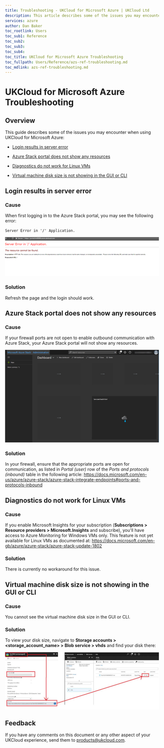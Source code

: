 ```yaml
---
title: Troubleshooting - UKCloud for Microsoft Azure | UKCloud Ltd
description: This article describes some of the issues you may encounter when using UKCloud for Microsoft Azure
services: azure
author: Dan Baker
toc_rootlink: Users
toc_sub1: Reference
toc_sub2:
toc_sub3:
toc_sub4:
toc_title: UKCloud for Microsoft Azure Troubleshooting
toc_fullpath: Users/Reference/azs-ref-troubleshooting.md
toc_mdlink: azs-ref-troubleshooting.md
---
```


# UKCloud for Microsoft Azure Troubleshooting

## Overview

This guide describes some of the issues you may encounter when using UKCloud for Microsoft Azure:

- [Login results in server error](#login-results-in-server-error)

- [Azure Stack portal does not show any resources](#azure-stack-portal-does-not-show-any-resources)

- [Diagnostics do not work for Linux VMs](#diagnostics-do-not-work-for-linux-vms)

- [Virtual machine disk size is not showing in the GUI or CLI](#virtual-machine-disk-size-is-not-showing-in-the-gui-or-cli)

## Login results in server error

### Cause

When first logging in to the Azure Stack portal, you may see the following error:

`Server Error in '/' Application.`

![Server Error](images/azs-login-error.png)

### Solution

Refresh the page and the login should work.

## Azure Stack portal does not show any resources

### Cause

If your firewall ports are not open to enable outbound communication with Azure Stack, your Azure Stack portal will not show any resources.

![Microsoft Azure Stack Dashboard](images/azs-firewall-ports.png)

### Solution

In your firewall, ensure that the appropriate ports are open for communication, as listed in *Portal (user)* row of the *Ports and protocols (inbound)* table in the following article: <https://docs.microsoft.com/en-us/azure/azure-stack/azure-stack-integrate-endpoints#ports-and-protocols-inbound>

## Diagnostics do not work for Linux VMs

### Cause

If you enable Microsoft Insights for your subscription (**Subscriptions > Resource providers > Microsoft.Insights** and subscribe), you'll have access to Azure Monitoring for Windows VMs only. This feature is not yet available for Linux VMs as documented at: <https://docs.microsoft.com/en-gb/azure/azure-stack/azure-stack-update-1802>

### Solution

There is currently no workaround for this issue.

## Virtual machine disk size is not showing in the GUI or CLI

### Cause

You cannot see the virtual machine disk size in the GUI or CLI.

### Solution

To view your disk size, navigate to **Storage accounts > <storage_account_name> > Blob service > vhds** and find your disk there:

![VM Size in GUI](images/azs-disk-size.png)

## Feedback

If you have any comments on this document or any other aspect of your UKCloud experience, send them to <products@ukcloud.com>.